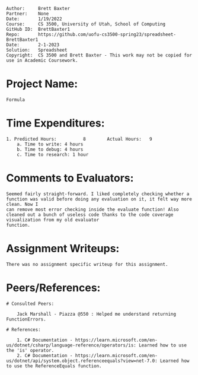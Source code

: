 ﻿```
Author:     Brett Baxter
Partner:    None
Date:       1/19/2022
Course:     CS 3500, University of Utah, School of Computing
GitHub ID:  BrettBaxter1
Repo:       https://github.com/uofu-cs3500-spring23/spreadsheet-BrettBaxter1
Date:       2-1-2023
Solution:   Spreadsheet
Copyright:  CS 3500 and Brett Baxter - This work may not be copied for use in Academic Coursework.
```

# Project Name:

    Formula

# Time Expenditures:

    1. Predicted Hours:          8        Actual Hours:   9
        a. Time to write: 4 hours
        b. Time to debug: 4 hours
        c. Time to research: 1 hour

# Comments to Evaluators:

    Seemed fairly straight-forward. I liked completely checking whether a function was valid before doing any evaluation on it, it felt way more clean. Now I
    can remove most error checking inside the evaluate function! Also cleaned out a bunch of useless code thanks to the code coverage visualization from my old evaluator
    function.

# Assignment Writeups:

    There was no assignment specific writeup for this assignment.

# Peers/References:

    # Consulted Peers:

        Jack Marshall - Piazza @550 : Helped me understand returning FunctionErrors.

    # References:

        1. C# Documentation - https://learn.microsoft.com/en-us/dotnet/csharp/language-reference/operators/is: Learned how to use the 'is' operator.
        2. C# Documentation - https://learn.microsoft.com/en-us/dotnet/api/system.object.referenceequals?view=net-7.0: Learned how to use the ReferenceEquals function.
